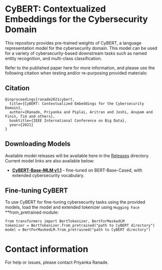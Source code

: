 # CyBERT: Contextualized Embeddings for the Cybersecurity Domain

This repository provides pre-trained weights of CyBERT, a language representation model for the cybersecurity domain. This model can be used for a variety of cybersecurity-based downstream tasks such as named entity recognition, and multi-class classification. 

Refer to the published paper here for more information, and please use the following citation when testing and/or re-purposing provided materials:

## Citation
```
@inproceedings{ranade2021cybert,
  title={CyBERT: Contextualized Embeddings for the Cybersecurity Domain},
  author={Ranade, Priyanka and Piplai, Aritran and Joshi, Anupam and Finin, Tim and others},
  booktitle={IEEE International Conference on Big Data},
  year={2021}
}
```
## Downloading Models

Available model releases will be available here in the [Releases](https://drive.google.com/drive/folders/17B0DjdI3WRn0eAYe7ecF91gmN2Uj5FiB?usp=sharing) directory. Current model links are also available below:

* **[CyBERT-Base-MLM v1.1](https://drive.google.com/drive/folders/1MUpyXXjZTgvowjPt-FoD5hp2cwO95Oii?usp=sharing)** - fine-tuned on BERT-Base-Cased, with extended cybersecurity vocabulary.

## Fine-tuning CyBERT

To use CyBERT for fine-tuning cybersecurity tasks using the provided models, load the model and extended tokenizer using `Hugging Face` **from_pretrained module:

```
from transformers import BertTokenizer, BertForMaskedLM
tokenizer = BertTokenizer.from_pretrained("path to CyBERT directory")
model = BertForMaskedLM.from_pretrained("path to CyBERT directory")
```

# Contact information
For help or issues, please contact Priyanka Ranade.
